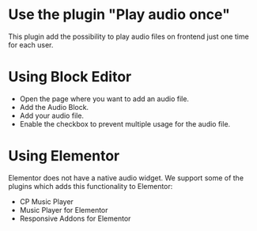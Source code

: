 # Use the plugin "Play audio once"

This plugin add the possibility to play audio files on frontend just one time for each user.

# Using Block Editor

- Open the page where you want to add an audio file.
- Add the Audio Block.
- Add your audio file.
- Enable the checkbox to prevent multiple usage for the audio file.

# Using Elementor

Elementor does not have a native audio widget. We support some of the plugins which adds this functionality
to Elementor:

* CP Music Player
* Music Player for Elementor
* Responsive Addons for Elementor